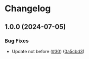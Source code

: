 # Changelog

## 1.0.0 (2024-07-05)


### Bug Fixes

* Update not before ([#30](https://github.com/worldcoin/minikit-js/issues/30)) ([0a5cbd3](https://github.com/worldcoin/minikit-js/commit/0a5cbd39e4e3a8ef0f75c8a24d6dff790e0316fe))
